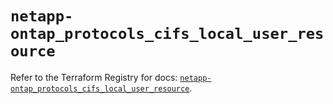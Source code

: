 # `netapp-ontap_protocols_cifs_local_user_resource`

Refer to the Terraform Registry for docs: [`netapp-ontap_protocols_cifs_local_user_resource`](https://registry.terraform.io/providers/netapp/netapp-ontap/2.3.0/docs/resources/protocols_cifs_local_user_resource).
